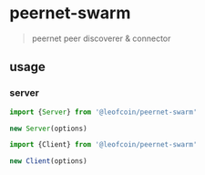 # peernet-swarm
> peernet peer discoverer & connector


## usage
### server
```js
import {Server} from '@leofcoin/peernet-swarm'

new Server(options)

```

```js
import {Client} from '@leofcoin/peernet-swarm'

new Client(options)

```
